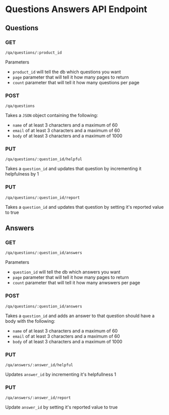 # Questions Answers API Endpoint

## Questions

### GET

`/qa/questions/:product_id`

Parameters

- `product_id` will tell the db which questions you want
- `page` parameter that will tell it how many pages to return
- `count` parameter that will tell it how many questions per page

### POST

`/qa/questions`

Takes a `JSON` object containing the following:

- `name` of at least 3 characters and a maximum of 60
- `email` of at least 3 characters and a maximum of 60
- `body` of at least 3 characters and a maximum of 1000

### PUT

`/qa/questions/:question_id/helpful`

Takes a `question_id` and updates that question by incrementing it helpfulness by 1

### PUT

`/qa/questions/:question_id/report`

Takes a `question_id` and updates that question by setting it's reported value to true

## Answers

### GET

`/qa/questions/:question_id/answers`

Parameters

- `question_id` will tell the db which answers you want
- `page` parameter that will tell it how many pages to return
- `count` parameter that will tell it how many anwswers per page

### POST

`/qa/questions/:question_id/answers`

Takes a `question_id` and adds an answer to that question should have a body with the following:

- `name` of at least 3 characters and a maximum of 60
- `email` of at least 3 characters and a maximum of 60
- `body` of at least 3 characters and a maximum of 1000

### PUT

`/qa/answers/:answer_id/helpful`

Updates `answer_id` by incrementing it's helpfullness 1

### PUT

`/qa/answers/:answer_id/report`

Update `answer_id` by setting it's reported value to true
